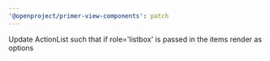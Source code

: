 ```yaml
---
'@openproject/primer-view-components': patch
---
```


Update ActionList such that if role='listbox' is passed in the items render as options
